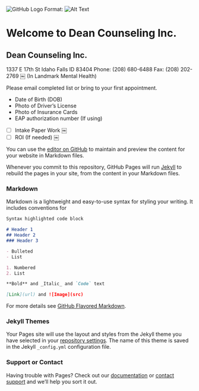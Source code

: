 ![GitHub Logo](/images/logo.png)
Format: ![Alt Text](url)

# Welcome to Dean Counseling Inc.

## Dean Counseling Inc.
1337 E 17th St
Idaho Falls ID 83404
Phone: (208) 680-6488
Fax: ‭(208) 202-2769‬
￼
(In Landmark Mental Health)

Please email completed list or bring to your first appointment.

* Date of Birth (DOB)
* Photo of Driver’s License 
* Photo of Insurance Cards 
* EAP authorization number (If using)
- [ ] Intake Paper Work
￼
- [ ] ROI (If needed)
￼

You can use the [editor on GitHub](https://github.com/DCItd/IntakeDCI/edit/gh-pages/index.md) to maintain and preview the content for your website in Markdown files.

Whenever you commit to this repository, GitHub Pages will run [Jekyll](https://jekyllrb.com/) to rebuild the pages in your site, from the content in your Markdown files.

### Markdown

Markdown is a lightweight and easy-to-use syntax for styling your writing. It includes conventions for

```markdown
Syntax highlighted code block

# Header 1
## Header 2
### Header 3

- Bulleted
- List

1. Numbered
2. List

**Bold** and _Italic_ and `Code` text

[Link](url) and ![Image](src)
```

For more details see [GitHub Flavored Markdown](https://guides.github.com/features/mastering-markdown/).

### Jekyll Themes

Your Pages site will use the layout and styles from the Jekyll theme you have selected in your [repository settings](https://github.com/DCItd/IntakeDCI/settings/pages). The name of this theme is saved in the Jekyll `_config.yml` configuration file.

### Support or Contact

Having trouble with Pages? Check out our [documentation](https://docs.github.com/categories/github-pages-basics/) or [contact support](https://support.github.com/contact) and we’ll help you sort it out.
